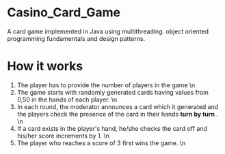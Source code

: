 # Casino_Card_Game
A card game implemented in Java using multithreading. object oriented programming fundamentals and design patterns.

# How it works
1. The player has to provide the number of players in the game \n
2. The game starts with randomly generated cards having values from 0,50 in the hands of each player. \n
3. In each round, the moderator announces a card which it generated and the players check the presence of the card in their hands  <b>turn by turn</b> . \n
4. If a card exists in the player's hand, he/she checks the card off and his/her score increments by 1. \n
5. The player who reaches a score of 3 first wins the game. \n
